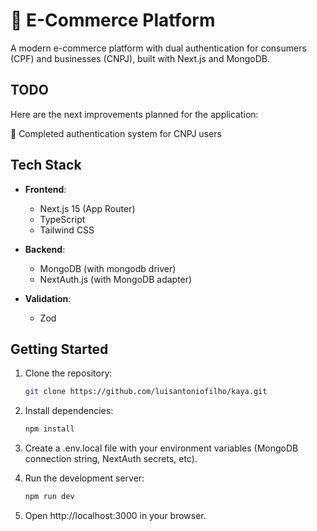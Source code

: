 # 🛒 E-Commerce Platform

A modern e-commerce platform with dual authentication for consumers (CPF) and businesses (CNPJ), built with Next.js and MongoDB.

## TODO

Here are the next improvements planned for the application:

🔁 Completed authentication system for CNPJ users

## Tech Stack

- **Frontend**:

  - Next.js 15 (App Router)
  - TypeScript
  - Tailwind CSS

- **Backend**:

  - MongoDB (with mongodb driver)
  - NextAuth.js (with MongoDB adapter)

- **Validation**:
  - Zod

## Getting Started

1. Clone the repository:

   ```bash
   git clone https://github.com/luisantoniofilho/kaya.git
   ```

2. Install dependencies:

   ```bash
   npm install
   ```

3. Create a .env.local file with your environment variables (MongoDB connection string, NextAuth secrets, etc).

4. Run the development server:

   ```bash
   npm run dev
   ```

5. Open http://localhost:3000 in your browser.

